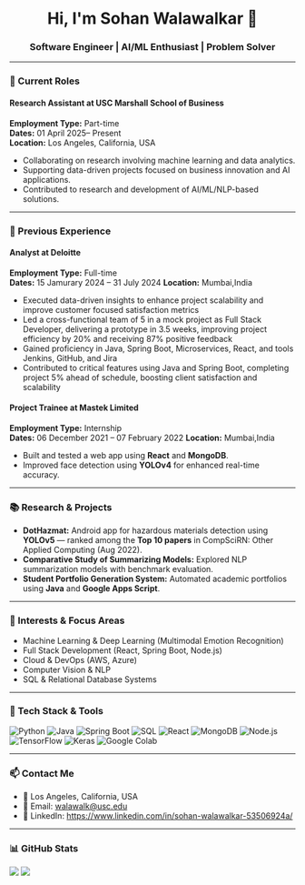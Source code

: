 <h1 align="center">Hi, I'm Sohan Walawalkar 👋</h1>
<h3 align="center">Software Engineer | AI/ML Enthusiast | Problem Solver</h3>

---

### 💼 Current Roles

#### Research Assistant at USC Marshall School of Business  
**Employment Type:** Part-time  
**Dates:** 01 April 2025– Present  
**Location:** Los Angeles, California, USA  

- Collaborating on research involving machine learning and data analytics.
- Supporting data-driven projects focused on business innovation and AI applications.
- Contributed to research and development of AI/ML/NLP-based solutions.
---

### 🏢 Previous Experience

#### Analyst at Deloitte  
**Employment Type:** Full-time  
**Dates:** 15 Jamurary 2024 – 31 July 2024
**Location:** Mumbai,India 

- Executed data-driven insights to enhance project scalability and improve customer focused satisfaction metrics
- Led a cross-functional  team of 5 in a mock project as Full Stack Developer, delivering a prototype in 3.5 weeks, improving 
project efficiency by 20% and receiving 87% positive feedback
- Gained proficiency in Java, Spring Boot, Microservices, React, and tools Jenkins, GitHub, and Jira
- Contributed to critical features using Java and Spring Boot, completing project 5% ahead of schedule, boosting client 
satisfaction and scalability




#### Project Trainee at Mastek Limited  
**Employment Type:** Internship  
**Dates:** 06 December 2021 – 07 February 2022
**Location:** Mumbai,India

- Built and tested a web app using **React** and **MongoDB**.
- Improved face detection using **YOLOv4** for enhanced real-time accuracy.

---

### 📚 Research & Projects

- **DotHazmat:** Android app for hazardous materials detection using **YOLOv5** — ranked among the **Top 10 papers** in CompSciRN: Other Applied Computing (Aug 2022).
- **Comparative Study of Summarizing Models:** Explored NLP summarization models with benchmark evaluation.
- **Student Portfolio Generation System:** Automated academic portfolios using **Java** and **Google Apps Script**.

---

### 🧠 Interests & Focus Areas

- Machine Learning & Deep Learning (Multimodal Emotion Recognition)
- Full Stack Development (React, Spring Boot, Node.js)
- Cloud & DevOps (AWS, Azure)
- Computer Vision & NLP
- SQL & Relational Database Systems

---

### 🚀 Tech Stack & Tools

![Python](https://img.shields.io/badge/-Python-05122A?style=flat&logo=python)
![Java](https://img.shields.io/badge/-Java-007396?style=flat&logo=java)
![Spring Boot](https://img.shields.io/badge/-Spring%20Boot-6DB33F?style=flat&logo=springboot)
![SQL](https://img.shields.io/badge/-SQL-4479A1?style=flat&logo=mysql)
![React](https://img.shields.io/badge/-React-20232A?style=flat&logo=react)
![MongoDB](https://img.shields.io/badge/-MongoDB-47A248?style=flat&logo=mongodb)
![Node.js](https://img.shields.io/badge/-Node.js-339933?style=flat&logo=node.js)
![TensorFlow](https://img.shields.io/badge/-TensorFlow-FF6F00?style=flat&logo=tensorflow)
![Keras](https://img.shields.io/badge/-Keras-D00000?style=flat&logo=keras)
![Google Colab](https://img.shields.io/badge/-Google%20Colab-F9AB00?style=flat&logo=googlecolab)

---

### 📫 Contact Me

- 📍 Los Angeles, California, USA  
- 📧 Email: walawalk@usc.edu
- 💼 LinkedIn: https://www.linkedin.com/in/sohan-walawalkar-53506924a/
---

### 📊 GitHub Stats

<p align="left">
  <img src="https://github-readme-stats.vercel.app/api?username=yourusername&show_icons=true&theme=tokyonight" />
  <img src="https://github-readme-stats.vercel.app/api/top-langs/?username=yourusername&layout=compact&theme=tokyonight" />
</p>

<!--
**Sohan-5/Sohan-5** is a ✨ _special_ ✨ repository because its `README.md` (this file) appears on your GitHub profile.

Here are some ideas to get you started:

- 🔭 I’m currently working on ...
- 🌱 I’m currently learning ...
- 👯 I’m looking to collaborate on ...
- 🤔 I’m looking for help with ...
- 💬 Ask me about ...
- 📫 How to reach me: ...
- 😄 Pronouns: ...
- ⚡ Fun fact: ...
-->
